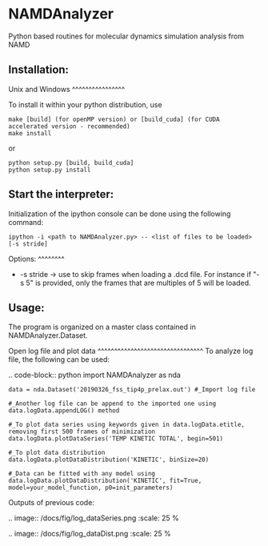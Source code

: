 NAMDAnalyzer
============

Python based routines for molecular dynamics simulation analysis from NAMD


Installation:
-------------

Unix and Windows
^^^^^^^^^^^^^^^^

To install it within your python distribution, use 

    make [build] (for openMP version) or [build_cuda] (for CUDA accelerated version - recommended) 
    make install

or
    
    python setup.py [build, build_cuda]
    python setup.py install


Start the interpreter:
----------------------

Initialization of the ipython console can be done using the following command:

    ipython -i <path to NAMDAnalyzer.py> -- <list of files to be loaded> [-s stride]

Options: 
^^^^^^^^

- -s stride -> use to skip frames when loading a .dcd file. For instance if "-s 5" is provided, 
only the frames that are multiples of 5 will be loaded.

Usage:
---------
The program is organized on a master class contained in NAMDAnalyzer.Dataset.

Open log file and plot data
^^^^^^^^^^^^^^^^^^^^^^^^^^^^^^^^
To analyze log file, the following can be used:

.. code-block:: python
    import NAMDAnalyzer as nda

    data = nda.Dataset('20190326_fss_tip4p_prelax.out') #_Import log file

    #_Another log file can be append to the imported one using data.logData.appendLOG() method  

    #_To plot data series using keywords given in data.logData.etitle, removing first 500 frames of minimization
    data.logData.plotDataSeries('TEMP KINETIC TOTAL', begin=501)

    #_To plot data distribution
    data.logData.plotDataDistribution('KINETIC', binSize=20)

    #_Data can be fitted with any model using 
    data.logData.plotDataDistribution('KINETIC', fit=True, model=your_model_function, p0=init_parameters)

Outputs of previous code:

.. image:: /docs/fig/log_dataSeries.png
   :scale: 25 %

.. image:: /docs/fig/log_dataDist.png
   :scale: 25 %

